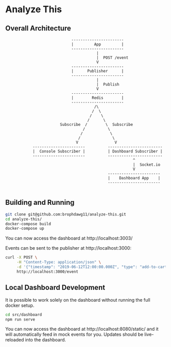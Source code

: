 # Analyze This

## Overall Architecture

```
                             -----------------------
                             |         App         |
                             -----------------------
                                        |
                                        |  POST /event
                                        V
                             -----------------------
                             |      Publisher      |
                             -----------------------
                                        |
                                        |  Publish
                                        V
                             -----------------------
                             |        Redis        |
                             -----------------------
                                       /\
                                      /  \
                                     /    \
                                    /      \
                        Subscribe  /        \  Subscribe
                                  /          \
                                 /            \
                                /              \
                               V                V
            -----------------------          ------------------------
            |  Console Subscriber |          | Dashboard Subscriber |
            -----------------------          ------------------------
                                                        ^
                                                        |  Socket.io
                                                        V
                                             -----------------------
                                             |    Dashboard App    |
                                             -----------------------


```

## Building and Running

```bash
git clone git@github.com:brophdawg11/analyze-this.git
cd analyze-this/
docker-compose build
docker-compose up
```

You can now access the dashboard at http://localhost:3003/

Events can be sent to the publisher at http://localhost:3000:

```bash
curl -X POST \
     -H "Content-Type: application/json" \
     -d '{"timestamp": "2019-06-12T12:00:00.000Z", "type": "add-to-cart", "productSlug": "jacket", "tracer": "tracer"}' \
     http://localhost:3000/event
```

## Local Dashboard Development

It is possible to work solely on the dashboard without running the full docker setup.

```bash
cd src/dashboard
npm run serve
```

You can now access the dashboard at http://localhost:8080/static/ and it will automatically feed in mock events for you.  Updates should be live-reloaded into the dashboard.
